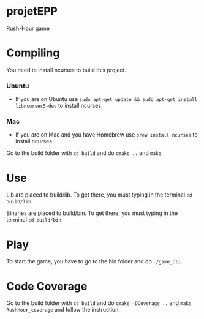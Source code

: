 # projetEPP
Rush-Hour game

# Compiling
You need to install ncurses to build this project.

### Ubuntu
* If you are on Ubuntu use `sudo apt-get update && sudo apt-get install libncurses5-dev` to install ncurses.

### Mac
* If you are on Mac and you have Homebrew use `brew install ncurses` to install ncurses.

Go to the build folder with `cd build` and do `cmake ..` and `make`. 

# Use
Lib are placed to build/lib.
To get there, you must typing in the terminal `cd build/lib`.

Binaries are placed to build/bin.
To get there, you must typing in the terminal `cd build/bin`.

# Play
To start the game, you have to go to the bin folder and do `./game_cli`.

# Code Coverage
Go to the build folder with `cd build` and do `cmake -DCoverage ..` and `make RushHour_coverage` and follow the instruction.


